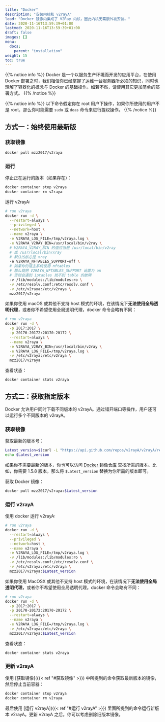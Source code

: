 ```yaml
---
title: "Docker"
description: "安装内核和 v2rayA"
lead: "Docker 镜像内集成了 V2Ray 内核，因此内核无需额外被安装。"
date: 2020-11-16T13:59:39+01:00
lastmod: 2020-11-16T13:59:39+01:00
draft: false
images: []
menu:
  docs:
    parent: "installation"
weight: 15
toc: true
---
```


{{% notice info %}}
Docker 是一个以服务生产环境而开发的应用平台，在使用 Docker 部署之时，我们相信你已经掌握了运维一台服务器所必须的知识，同时也理解了容器化的概念与 Docker 的基础操作。如若不然，请使用其它更加简单的部署方式。
{{% /notice %}}

{{% notice info %}}
以下命令假定你在 root 用户下操作，如果你所使用的用户不是 root，那么你可能需要 `sudo` 或 `doas` 命令来进行提权操作。
{{% /notice %}}

## 方式一：始终使用最新版

### 获取镜像

```sh
docker pull mzz2017/v2raya
```

### 运行

停止正在运行的版本（如果存在）：

```sh
docker container stop v2raya
docker container rm v2raya
```

运行 v2rayA:

```bash
# run v2raya
docker run -d \
  --restart=always \
  --privileged \
  --network=host \
  --name v2raya \
  -e V2RAYA_LOG_FILE=/tmp/v2raya.log \
  -e V2RAYA_V2RAY_BIN=/usr/local/bin/v2ray \
  # V2RAYA_V2RAY_BIN 的值应当是 /usr/local/bin/v2ray
  # 或 /usr/local/bin/xray
  # 默认的核心是 xray
  -e V2RAYA_NFTABLES_SUPPORT=off \
  # 如果你的宿主系统使用 nftables
  # 那么就把 V2RAYA_NFTABLES_SUPPORT 设置为 on
  # 否则会遇到 iptables 找不到 table 的故障
  -v /lib/modules:/lib/modules:ro \
  -v /etc/resolv.conf:/etc/resolv.conf \
  -v /etc/v2raya:/etc/v2raya \
  mzz2017/v2raya
```

如果你使用 macOS 或其他不支持 host 模式的环境，在该情况下**无法使用全局透明代理**，或者你不希望使用全局透明代理，docker 命令会略有不同：

```bash
# run v2raya
docker run -d \
  -p 2017:2017 \
  -p 20170-20172:20170-20172 \
  --restart=always \
  --name v2raya \
  -e V2RAYA_V2RAY_BIN=/usr/local/bin/v2ray \
  -e V2RAYA_LOG_FILE=/tmp/v2raya.log \
  -v /etc/v2raya:/etc/v2raya \
  mzz2017/v2raya
```

查看状态：

```sh
docker container stats v2raya
```

## 方式二：获取指定版本

Docker 允许用户同时下载不同版本的 v2rayA。通过错开端口等操作，用户还可以运行多个不同版本的 v2rayA。

### 获取镜像

获取最新的版本号：

```bash
Latest_version=$(curl -L "https://api.github.com/repos/v2rayA/v2rayA/releases/latest" | grep 'tag_name' | awk -F '"' '{print $4}' | awk -F 'v' '{print $2}')
echo $Latest_version
```

如果你不需要最新的版本，你也可以访问 [Docker 镜像仓库](https://hub.docker.com/r/mzz2017/v2raya/tags) 查找所需的版本。比如，你需要 1.5.8 版本，那么将 `$Latest_version` 替换为你所需的版本即可。

获取 Docker 镜像：

```sh
docker pull mzz2017/v2raya:$Latest_version
```

### 运行 v2rayA

使用 docker 运行 v2rayA:

```bash
# run v2raya
docker run -d \
  --restart=always \
  --privileged \
  --network=host \
  --name v2raya \
  -e V2RAYA_LOG_FILE=/tmp/v2raya.log \
  -v /lib/modules:/lib/modules:ro \
  -v /etc/resolv.conf:/etc/resolv.conf \
  -v /etc/v2raya:/etc/v2raya \
  mzz2017/v2raya:$Latest_version
```

如果你使用 MacOSX 或其他不支持 host 模式的环境，在该情况下**无法使用全局透明代理**，或者你不希望使用全局透明代理，docker 命令会略有不同：

```bash
# run v2raya
docker run -d \
  -p 2017:2017 \
  -p 20170-20172:20170-20172 \
  --restart=always \
  --name v2raya \
  -e V2RAYA_LOG_FILE=/tmp/v2raya.log \
  -v /etc/v2raya:/etc/v2raya \
  mzz2017/v2raya:$Latest_version
```

查看状态：

```sh
docker container stats v2raya
```

### 更新 v2rayA

使用 [获取镜像]({{< ref "#获取镜像" >}}) 中所提到的命令获取最新版本的镜像，然后停止当前容器：

```sh
docker container stop v2raya
docker container rm v2raya
```

最后使用 [运行 v2rayA]({{< ref "#运行 v2rayA" >}}) 里面所提到的命令运行新版本 v2rayA。更新 v2rayA 之后，你可以考虑删除旧版本镜像。
